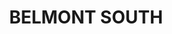 ---
lastmod: '2025-04-06T06:05:20+00:00'
latitude: -33.019715
layout: suburb
longitude: 151.663175
postcode: '2280'
state: NSW
title: BELMONT SOUTH
url: /nsw/belmont-south/
---